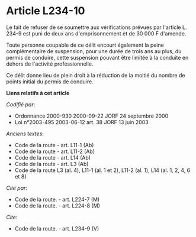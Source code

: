 # Article L234-10

Le fait de refuser de se soumettre aux vérifications prévues par l'article L. 234-9 est puni de deux ans d'emprisonnement et
de 30 000 F d'amende.

Toute personne coupable de ce délit encourt également la peine complémentaire de suspension, pour une durée de trois ans au
plus, du permis de conduire, cette suspension pouvant être limitée à la conduite en dehors de l'activité professionnelle.

Ce délit donne lieu de plein droit à la réduction de la moitié du nombre de points initial du permis de conduire.

**Liens relatifs à cet article**

_Codifié par_:

  - Ordonnance 2000-930 2000-09-22 JORF 24 septembre 2000
  - Loi n°2003-495 2003-06-12 art. 38 JORF 13 juin 2003

_Anciens textes_:

  - Code de la route - art. L11-1 (Ab)
  - Code de la route - art. L11-2 (Ab)
  - Code de la route - art. L14 (Ab)
  - Code de la route - art. L3 (Ab)
  - Code de la route L3 (al. 4), L11-1 (al. 1 et 2), L11-2 (al. 1), L14 (al. 1, 2, 4, 6 et 8)

_Cité par_:

  - Code de la route. - art. L224-7 (M)
  - Code de la route. - art. L224-8 (M)

_Cite_:

  - Code de la route. - art. L234-9 (V)

